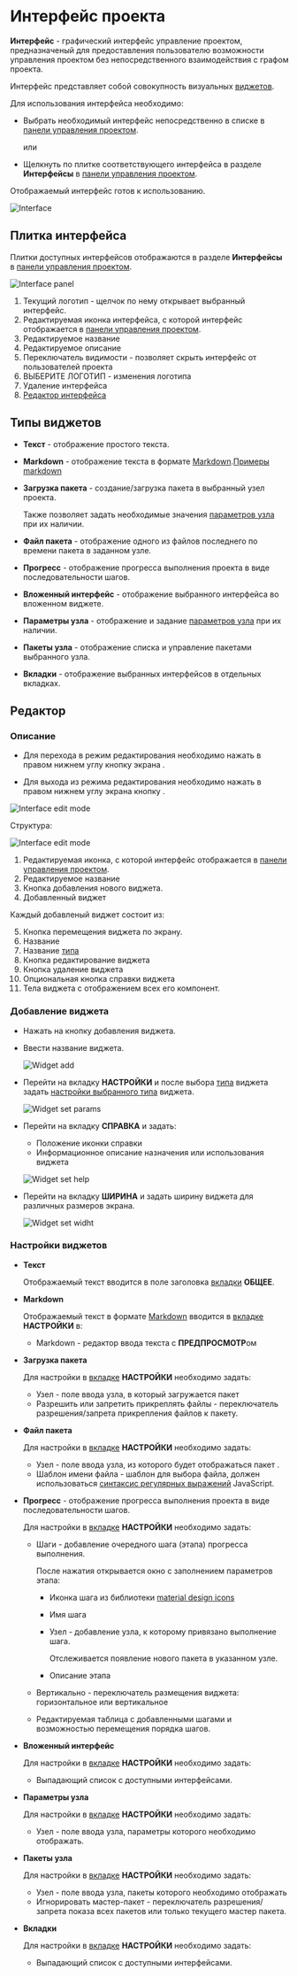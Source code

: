 # Интерфейс проекта

**Интерфейс** - графический интерфейс управление проектом, предназначеный для предоставления пользователю возможности управления проектом без непосредственного взаимодействия с графом проекта.

Интерфейс представляет собой совокупность визуальных [виджетов](#типы-виджетов).

Для использования интерфейса необходимо:

- Выбрать необходимый интерфейс непосредственно в списке в [панели управления проектом][4].

  или

- Щелкнуть по плитке соответствующего интерфейса в разделе <span class="iconify-inline" data-icon="mdi:view-dashboard-edit"></span>**Интерфейсы** в [панели управления проектом][4].

Отображаемый интерфейс готов к использованию.

![Interface](/images/common/interface.png)

## Плитка интерфейса

Плитки доступных интерфейсов отображаются в разделе <span class="iconify-inline" data-icon="mdi:view-dashboard-edit"></span>**Интерфейсы** в [панели управления проектом][4].

![Interface panel](/images/common/interface_panel.png)

1. Текущий логотип - щелчок по нему открывает выбранный интерфейс.
2. Редактируемая иконка интерфейса, с которой интерфейс отображается в [панели управления проектом][4].
3. Редактируемое название
4. Редактируемое описание
5. <span class="iconify-inline" data-icon="bi:toggle2-off"></span> Переключатель видимости - позволяет скрыть интерфейс от пользователей проекта
6. <span class="iconify-inline" data-icon="mdi:image"></span>ВЫБЕРИТЕ ЛОГОТИП - изменения логотипа
7. <span class="iconify-inline" data-icon="mdi:delete"></span> Удаление интерфейса
8. <span class="iconify-inline" data-icon="mdi:view-dashboard"></span> [Редактор интерфейса](#редактор)

## Типы виджетов

- **Текст** - отображение простого текста.

- **Markdown** - отображение текста в формате [Markdown][1].[Примеры markdown][2]

- **Загрузка пакета** - создание/загрузка пакета в выбранный узел проекта.

  Также позволяет задать необходимые значения [параметров узла][5] при их наличии.

- **Файл пакета** - отображение одного из файлов последнего по времени пакета в заданном узле.

- **Прогресс** - отображение прогресса выполнения проекта в виде последовательности шагов.

- **Вложенный интерфейс** - отображение выбранного интерфейса во вложенном виджете.

- **Параметры узла** - отображение и задание [параметров узла][5] при их наличии.

- **Пакеты узла** - отображение списка и управление пакетами выбранного узла.

- **Вкладки** - отображение выбранных интерфейсов в отдельных вкладках.

## Редактор

### Описание

- Для перехода в режим редактирования необходимо нажать в правом нижнем углу кнопку экрана <span class="iconify-inline" data-icon="mdi:view-dashboard-edit" style="color: white; background-color: red"></span>.

- Для выхода из режима редактирования необходимо нажать в правом нижнем углу экрана кнопку <span class="iconify-inline" data-icon="mdi:eye" style="color: white; background-color: red"></span>.

![Interface edit mode](/images/common/interface_edit.png)

Структура:

![Interface edit mode](/images/common/interface_edit_small.png)

1. Редактируемая иконка, с которой интерфейс отображается в [панели управления проектом][4].
2. Редактируемое название
3. <span class="iconify-inline" data-icon="mdi:view-grid-plus"></span> Кнопка добавления нового виджета.
4. Добавленный виджет

Каждый добавленый виджет состоит из:

5. <span class='iconify-inline' data-icon='mdi:drag'></span> Кнопка перемещения виджета по экрану.
6. Название
7. Название [типа](#типы-виджетов)
8. <span class="iconify-inline" data-icon="mdi:pencil"></span> Кнопка редактирование виджета
9. <span class="iconify-inline" data-icon="mdi:delete"></span> Кнопка удаление виджета
10. <span class="iconify-inline" data-icon="mdi:help-circle"></span> Опциональная кнопка справки виджета
11. Тела виджета с отображением всех его компонент.

### Добавление виджета

- Нажать на кнопку <span class="iconify-inline" data-icon="mdi:view-grid-plus"></span> добавления виджета.

- Ввести название виджета.

  ![Widget add](/images/common/interface_edit_add_widget.png)

- Перейти на вкладку **НАСТРОЙКИ** и после выбора [типа](#типы-виджетов) виджета задать [настройки выбранного типа](#настроики-виджетов) виджета.

  ![Widget set params](/images/common/interface_edit_add_widget_params.png)

- Перейти на вкладку **СПРАВКА** и задать:

  - Положение иконки справки
  - Информационное описание назначения или использования виджета

  ![Widget set help](/images/common/interface_edit_add_widget_help.png)

- Перейти на вкладку **ШИРИНА** и задать ширину виджета для различных размеров экрана.

  ![Widget set widht](/images/common/interface_edit_add_widget_width.png)

### Настройки виджетов

- **Текст**

  Отображаемый текст вводится в поле заголовка [вкладки][3] **ОБЩЕЕ**.

- **Markdown**

  Отображаемый текст в формате [Markdown][1] вводится в [вкладке][3] **НАСТРОЙКИ** в:

  - Markdown - редактор ввода текста с **ПРЕДПРОСМОТР**ом

- **Загрузка пакета**

  Для настройки в [вкладке][3] **НАСТРОЙКИ** необходимо задать:

  - Узел - поле ввода узла, в который загружается пакет <span class="iconify-inline" data-icon="mdi:magnify"></span>
  - <span class="iconify-inline" data-icon="bi:toggle2-off"></span> Разрешить или запретить прикреплять файлы - переключатель разрешения/запрета прикрепления файлов к пакету.

- **Файл пакета**

  Для настройки в [вкладке][3] **НАСТРОЙКИ** необходимо задать:

  - Узел - поле ввода узла, из которого будет отображаться пакет <span class="iconify-inline" data-icon="mdi:magnify"></span>.
  - Шаблон имени файла - шаблон для выбора файла, должен использоваться [синтаксис регулярных выражений](https://developer.mozilla.org/ru/docs/Web/JavaScript/Reference/Global_Objects/RegExp) JavaScript.

- **Прогресс** - отображение прогресса выполнения проекта в виде последовательности шагов.

  Для настройки в [вкладке][3] **НАСТРОЙКИ** необходимо задать:

  - Шаги <span class="iconify-inline" data-icon="mdi:add"></span> - добавление очередного шага (этапа) прогресса выполнения.

    После нажатия открывается окно с заполнением параметров этапа:

    - Иконка шага из библиотеки [material design icons](https://icon-sets.iconify.design/mdi/)
    - Имя шага
    - Узел <span class="iconify-inline" data-icon="mdi:magnify"></span> - добавление узла, к которому привязано выполнение шага.

      Отслеживается появление нового пакета в указанном узле.

    - Описание этапа

  - <span class="iconify-inline" data-icon="bi:toggle2-off"></span> Вертикально - переключатель размещения виджета: горизонтальное или вертикальное
  - Редактируемая таблица с добавленными шагами и возможностью перемещения <span class="iconify-inline" data-icon="mdi:drag"></span> порядка шагов.

- **Вложенный интерфейс**

  Для настройки в [вкладке][3] **НАСТРОЙКИ** необходимо задать:

  - Выпадающий список <span class="iconify-inline" data-icon="mdi:menu-down"></span> с доступными интерфейсами.

- **Параметры узла**

  Для настройки в [вкладке][3] **НАСТРОЙКИ** необходимо задать:

  - Узел - поле ввода узла, параметры которого необходимо отображать.

- **Пакеты узла**

  Для настройки в [вкладке][3] **НАСТРОЙКИ** необходимо задать:

  - Узел - поле ввода узла, пакеты которого необходимо отображать <span class="iconify-inline" data-icon="mdi:magnify"></span>
  - <span class="iconify-inline" data-icon="bi:toggle2-off"></span>  Игнорировать мастер-пакет - переключатель разрешения/запрета показа всех пакетов или только текущего мастер пакета.
 
- **Вкладки**

  Для настройки в [вкладке][3] **НАСТРОЙКИ** необходимо задать:

  - Выпадающий список <span class="iconify-inline" data-icon="mdi:menu-down"></span> с доступными интерфейсами.

[1]: https://daringfireball.net/projects/markdown/
[2]: https://quasarframework.github.io/quasar-ui-qmarkdown/examples
[3]: #добавление-виджета
[4]: ./project.md#панель-управления-проектом
[5]: /docs/desc/node_params.md
